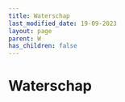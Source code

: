 ```yaml
---
title: Waterschap
last_modified_date: 19-09-2023
layout: page
parent: W
has_children: false
---
```


Waterschap
==========

